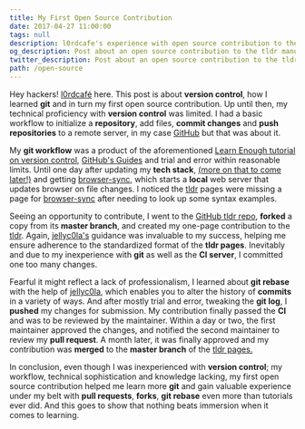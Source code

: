 ```yaml
---
title: My First Open Source Contribution
date: 2017-04-27 11:00:00
tags: null
description: l0rdcafe's experience with open source contribution to the tldr manual pages, adding a page for the browser-sync CLI. Blog post features references to M. Hartl's Learn Enough series and discusses git version control and advanced topics such as git rebase, bypassing a CI server, cleaning up git history, and how to submit a pull request to an open source project on github.
og_description: Post about an open source contribution to the tldr manual pages, adding a browser-sync CLI manual page using some git history manipulation and a pull request on github.
twitter_description: Post about an open source contribution to the tldr manual pages, adding a browser-sync CLI manual page using some git history manipulation and a pull request on github.
path: /open-source
---
```


Hey <span class="main__body__content__span">hackers!</span> [l0rdcafé](mailto:me@l0rdcafe.com) here. This post is about **version control**, how I learned **git** and in turn my first open source contribution. Up until then, my technical proficiency with **version control** was limited. I had a basic workflow to initialize a **repository**, add files, **commit changes** and **push repositories** to a remote server, in my case [GitHub](http://github.com) but that was about it.

My **git workflow** was a product of the aforementioned [Learn Enough tutorial on version control](https://www.learnenough.com/git-tutorial), [GitHub's Guides](https://guides.github.com/) and trial and error within reasonable limits. Until one day after updating my **tech stack**, [(more on that to come later!)](#newdev) and getting [browser-sync](http://browsersync.io/), which starts a **local** web server that updates browser on file changes. I noticed the [tldr](https://github.com/tldr-pages/tldr) pages were missing a page for [browser-sync](http://browsersync.io) after needing to look up some syntax examples.

Seeing an opportunity to contribute, I went to the [GitHub tldr repo](https://github.com/tldr-pages/tldr), **forked** a copy from its **master branch**, and created my one-page contribution to the [tldr](https://github.com/tldr-pages/tldr). Again, [jellyc0la's](https://github.com/jellyc0la) guidance was invaluable to my success, helping me ensure adherence to the standardized format of the **tldr pages**. Inevitably and due to my inexperience with **git** as well as the **CI server**, I committed one too many changes.

Fearful it might reflect a lack of professionalism, I learned about **git rebase** with the help of [jellyc0la](https://github.com/jellyc0la), which enables you to alter the history of **commits** in a variety of ways. And after mostly trial and error, tweaking the **git log**, I **pushed** my changes for submission. My contribution finally passed the **CI** and was to be reviewed by the maintainer. Within a day or two, the first maintainer approved the changes, and notified the second maintainer to review my **pull request**. A month later, it was finally approved and my contribution was **merged** to the **master branch** of the [tldr pages.](https://github.com/tldr-pages/tldr/blob/master/pages/common/browser-sync.md)

In conclusion, even though I was inexperienced with **version control**; my workflow, technical sophistication and knowledge lacking, my first open source contribution helped me learn more **git** and gain valuable experience under my belt with **pull requests**, **forks**, **git rebase** even more than tutorials ever did. And this goes to show that nothing beats immersion when it comes to learning.
